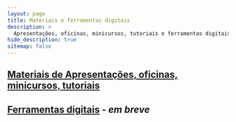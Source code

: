 ```yaml
---
layout: page
title: Materiais e ferramentas digitais
description: >
  Apresentações, oficinas, minicursos, tutoriais e ferramentas digitais.
hide_description: true
sitemap: false
---
```


## [Materiais de Apresentações, oficinas, minicursos, tutoriais](/materiais/presentations)

## [Ferramentas digitais](/materiais/ferramentas) - *em breve*

